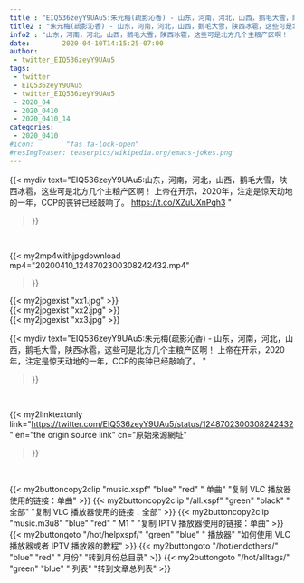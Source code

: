 ```yaml
---
title : "EIQ536zeyY9UAu5:朱元梅(疏影沁香) - 山东，河南，河北，山西，鹅毛大雪，陕西冰雹，这些可是北方几个主粮产区啊！  上帝在开示，2020年，注定是惊天动地的一年，CCP的丧钟已经敲响了。 "
title2 : "朱元梅(疏影沁香) - 山东，河南，河北，山西，鹅毛大雪，陕西冰雹，这些可是北方几个主粮产区啊！  上帝在开示，2020年，注定是惊天动地的一年，CCP的丧钟已经敲响了。 "
info2 : "山东，河南，河北，山西，鹅毛大雪，陕西冰雹，这些可是北方几个主粮产区啊！  上帝在开示，2020年，注定是惊天动地的一年，CCP的丧钟已经敲响了。 https://t.co/XZuUXnPqh3 "
date:        2020-04-10T14:15:25-07:00
author:
 - twitter_EIQ536zeyY9UAu5
tags:
 - twitter
 - EIQ536zeyY9UAu5
 - twitter_EIQ536zeyY9UAu5
 - 2020_04
 - 2020_0410
 - 2020_0410_14
categories:
 - 2020_0410
#icon:        "fas fa-lock-open"
#resImgTeaser: teaserpics/wikipedia.org/emacs-jokes.png
---
```


{{< mydiv text="EIQ536zeyY9UAu5:山东，河南，河北，山西，鹅毛大雪，陕西冰雹，这些可是北方几个主粮产区啊！  上帝在开示，2020年，注定是惊天动地的一年，CCP的丧钟已经敲响了。 https://t.co/XZuUXnPqh3 "
>}}
<br>


{{< my2mp4withjpgdownload mp4="20200410_1248702300308242432.mp4"
>}}

{{< my2jpgexist "xx1.jpg" >}}<br>
{{< my2jpgexist "xx2.jpg" >}}<br>
{{< my2jpgexist "xx3.jpg" >}}<br>



{{< mydiv text="EIQ536zeyY9UAu5:朱元梅(疏影沁香) - 山东，河南，河北，山西，鹅毛大雪，陕西冰雹，这些可是北方几个主粮产区啊！  上帝在开示，2020年，注定是惊天动地的一年，CCP的丧钟已经敲响了。 "
>}}
<br>

{{< my2linktextonly link="https://twitter.com/EIQ536zeyY9UAu5/status/1248702300308242432"
en="the origin source link" cn="原始來源網址"
>}}


<br>

{{< my2buttoncopy2clip "music.xspf"        "blue"   "red"    " 单曲"  "复制 VLC 播放器使用的链接：单曲" >}} {{< my2buttoncopy2clip "/all.xspf"         "green"  "black"  " 全部"  "复制 VLC 播放器使用的链接：全部" >}} {{< my2buttoncopy2clip "music.m3u8"        "blue"   "red"    " M1 "    "复制 IPTV 播放器使用的链接：单曲" >}} {{< my2buttongoto      "/hot/helpxspf/"    "green"  "blue"   " 播放器" "如何使用 VLC 播放器或者 IPTV 播放器的教程" >}} {{< my2buttongoto      "/hot/endothers/"   "blue"   "red"    " 月份"   "转到月份总目录" >}} {{< my2buttongoto      "/hot/alltags/"     "green"  "blue"   " 列表"   "转到文章总列表" >}} 
